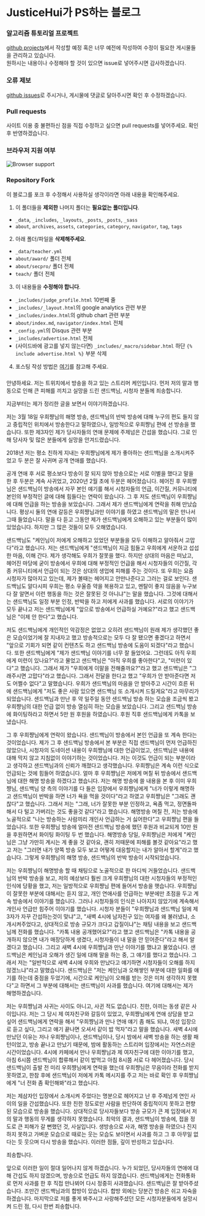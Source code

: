 # JusticeHui가 PS하는 블로그

### 알고리즘 튜토리얼 프로젝트
[github projects](https://github.com/justiceHui/justiceHui.github.io/projects)에서 작성할 예정 혹은 너무 예전에 작성하여 수정이 필요한 게시물들을 관리하고 있습니다.<br>
원하시는 내용이나 수정해야 할 것이 있으면 issue로 넣어주시면 감사하겠습니다.

### 오류 제보
[github issues](https://github.com/justiceHui/justiceHui.github.io/issues)로 주시거나, 게시물에 댓글로 달아주시면 확인 후 수정하겠습니다.

### Pull requests
사이트 이용 중 불편하신 점을 직접 수정하고 싶으면 pull requests를 넣어주세요. 확인 후 반영하겠습니다.

### 브라우저 지원 여부
![Browser support](http://iissnan.com/nexus/next/browser-support.png)

### Repository Fork
이 블로그를 포크 후 수정해서 사용하실 생각이라면 아래 내용을 확인해주세요.

1. 이 폴더들을 **제외한** 나머지 폴더는 **필요없는 폴더입니다**.
  * `_data`, `_includes`, `_layouts`, `_posts`, `_posts`, `_sass`
  * `about`, `archives`, `assets`, `categories`, `category`, `navigator`, `tag`, `tags`
2. 아래 폴더/파일을 **삭제해주세요**.
  * `_data/teacher.yml`
  * `about/award/` 폴더 전체
  * `about/secpro/` 폴더 전체
  * `teach/` 폴더 전체
3. 이 내용들을 **수정해야 합니다**.
  * `_includes/judge_profile.html` 10번째 줄
  * `_includes/_layout.html`의 google analytics 관련 부분
  * `_includes/index.html`의 github chart 관련 부분
  * `about/index.md`, `navigator/index.html` 전체
  * `_config.yml`의 Disqus 관련 부분
  * `_includes/advertise.html` 전체
  * (사이드바에 광고를 넣지 않는다면) `_includes/_macro/sidebar.html` 하단 `{% include advertise.html %}` 부분 삭제
4.  포스팅 작성 방법은 [여기](https://github.com/justiceHui/justiceHui.github.io/blob/master/posting.md)를 참고해 주세요.

###
안녕하세요. 저는 트위치에서 방송을 하고 있는 스트리머 케인입니다. 먼저 저의 말과 행동으로 인해 큰 피해를 끼치고 실망을 드린 샌드백님, 시청자 분들께 죄송합니다.

지금부터는 제가 정리한 글을 보면서 이야기하겠습니다.

저는 3월 18일 우희쨩님의 해명 방송, 샌드백님의 반박 방송에 대해 누구의 편도 들지 않고 중립적인 위치에서 방송한다고 말하였으나, 일방적으로 우희쨩님 편에 선 방송을 했습니다. 또한 제3자인 제가 당사자들의 연애 문제에 주제넘은 간섭을 했습니다. 그로 인해 당사자 및 많은 분들에게 실망을 안겨드렸습니다.

2018년 저는 평소 친하게 지내는 우희쨩님에게 제가 좋아하는 샌드백님을 소개시켜주었고 두 분은 잘 사귀며 공개 연애를 했습니다.

공개 연애 후 서로 평소보다 방송이 잘 되지 않아 방송으로는 서로 이별을 했다고 말을 한 후 두분은 계속 사귀었고, 2020년 2월 초에 두분은 헤어졌습니다. 헤어진 후 우희쨩님은 샌드백님이 방송에서 자꾸 본인 얘기를 해서 시청자들의 언급, 이간질, 커뮤니티에 본인의 부정적인 글에 대해 힘들다는 연락이 왔습니다. 그 후 저도 샌드백님이 우희쨩님에 대해 언급을 하는 방송을 보았습니다. 그래서 제가 샌드백님에게 연락을 취해 만났습니다. 평상시 둘의 연애 갈등은 우희쨩님과만 이야기를 하였고 샌드백님의 말은 만나서 그때 들었습니다. 말을 다 듣고 그동안 제가 샌드백님에게 오해하고 있는 부분들이 많이 있었습니다. 하지만 그 많은 것들이 모두 오해였습니다.

샌드백님도 "케인님이 저에게 오해하고 있었던 부분들을 모두 이해하고 알아줘서 고맙다"라고 했습니다. 저는 샌드백님에게 "샌드백님이 지금 힘들고 우희에게 서운하고 섭섭한 마음, 이해 간다. 제가 생각해도 우희가 잘못을 했다. 하지만 상대의 마음은 떠났고, 헤어진 마당에 굳이 방송에서 우희에 대해 부정적인 언급을 해서 시청자들의 이간질, 각종 커뮤니티에서 언급이 되는 것은 상대의 생업에 피해를 주는 것이다. 또 우희는 요즘 시청자가 많아지고 있는데, 제가 볼때는 헤어지고 안만나준다고 그러는 걸로 보인다. 샌드백님도 알다시피 우희는 평소 우울증 약을 복용하고 있고, 멘탈이 좋지 않음을 누구보다 잘 알면서 이런 행동을 하는 것은 잘못된 것 아니냐"는 말을 했습니다. 그것에 대해서는 샌드백님도 일정 부분 인정, 반박을 하고 저에게 사과를 했습니다. 서로의 이야기가 모두 끝나고 저는 샌드백님에게 "앞으로 방송에서 언급하실 거예요?"라고 했고 샌드백님은 "이제 안 한다"고 했습니다.

저도 샌드백님에게 개인적인 악감정은 없었고 오히려 샌드백님이 원래 제가 생각했던 좋은 모습이었기에 잘 지내자고 했고 방송적으로는 모두 다 잘 됐으면 좋겠다고 하면서 "앞으로 기회가 되면 같이 컨텐츠도 하고 샌드백님 방송에 도움이 되겠다"라고 했습니다. 또한 샌드백님에게 "제가 샌드백님 이야기를 너무 잘 들었어요. 그런데도 아직 우희에게 미련이 있나요?"라고 물었고 샌드백님은 "아직 우희를 좋아한다"고, "미련이 있다"고 했습니다. 그래서 제가 "우희에게 이말을 전해줄까요?"라고 했고 샌드백님은 "그래주시면 고맙다"라고 했습니다. 그래서 전달을 한다고 했고 "우희가 안 받아준다면 저도 어쩔수 없다"고 말했습니다. 우희가 샌드백님의 마음을 안 받아주고 시간이 흐른 뒤에 샌드백님에게 "저도 좋은 사람 있으면 샌드백님 또 소개시켜 드릴게요"라고 마무리가 되었습니다. 샌드백님과 만난 후 약 일주일 동안 샌드백님 방송 하는 모습을 조금씩 봤고 우희쨩님의 대한 언급 없이 방송 열심히 하는 모습을 보았습니다. 그리고 샌드백님 방송에 화이팅하라고 하면서 5만 원 후원을 하였습니다. 후원 직후 샌드백님에게 카톡을 보냈습니다.

그 후 우희쨩님에게 연락이 왔습니다. 샌드백님이 방송에서 본인 언급을 또 계속 한다는 것이었습니다. 제가 그 후 샌드백님 방송에서 본 부분은 직접 샌드백님이 먼저 언급하진 않았으나, 시청자의 도네이션 내용이 우희쨩님에 대한 언급이었고, 샌드백님은 내용에 대해 막지 않고 지침없이 이야기하는 것이었습니다. 저는 이것도 언급이 되는 부분이라고 생각하고 샌드백님과의 신뢰가 깨졌다고 생각했습니다. 우희쨩님은 계속 이런 식으로 언급되는 것에 힘들어 하였습니다. 얼마 후 우희쨩님은 저에게 며칠 뒤 방송에서 샌드백님에 대한 해명 방송을 하겠다고 했습니다. 저는 해명 방송에 쓸 내용을 본 후 이미 우희쨩님, 샌드백님 양 측의 이야기를 다 들은 입장에서 우희쨩님에게 "너가 이렇게 해명하고 샌드백님이 반박을 하면 너가 욕을 먹을 것이다"라고 하였고 우희쨩님은 "그래도 괜찮다"고 했습니다. 그래서 저는 "그래, 너가 잘못한 부분 인정하고, 욕좀 먹고, 정면돌파해서 다 털고 가버리는 것도 좋을것 같다"라고 했습니다. 해명방송 며칠 전, 저는 방송에 노골적으로 "나는 방송하는 사람끼리 개인사 언급하는 거 싫어한다"고 우희쨩님 편을 들었습니다. 또한 우희쨩님 방송에 얼마전 샌드백님 방송에 했던 후원과 비교되게 10만 원을 후원하면서 화이팅 화이팅 두 번 했습니다. 해명방송 당일, 우희쨩님은 저에게 "케인님은 그냥 가만히 계시는 게 좋을 것 같아요, 괜히 저때문에 피해를 볼것 같아요"라고 했고 저는 "그러면 내가 양쪽 방송 모두 보고 어떻게 대응할지는 내가 알아서 할게"라고 했습니다. 그렇게 우희쨩님의 해명 방송, 샌드백님의 반박 방송이 시작되었습니다.

저는 우희쨩님이 해명방송 할 때 채팅으로 노골적으로 한 마디씩 거들었습니다. 샌드백님의 반박 방송을 보고, 저의 예상보다 훨씬 크게 우희쨩님의 대한 시청자들의 부정적인 인식에 당황을 했고, 저는 일방적으로 우희쨩님 편에 들어서 방송을 햇습니다. 우희쨩님이 잘못한 부분에 대해서는 듣지 않고, 개인 연애사를 언급하는 부분에만 초점을 두고 계속 방송에서 이야기를 했습니다. 그러나 시청자들의 인식은 나아지지 않았기에 계속해서 개인사 언급만 힘주어 이야기를 했습니다. 시청자 분들이 "우희쨩님과 샌드백님 일에 제3자가 자꾸 간섭하는것이 맞냐"고, "새벽 4시에 남자친구 있는 여자를 왜 불러냈냐, 소개시켜주었다고, 상대적으로 방송 규모가 크다고 갑질이냐"는 채팅 내용을 보고 샌드백님께 전화를 했습니다. "카톡 내용 공개했어요?"라고 했고 샌드백님은 "카톡 내용을 공개하지 않으면 내가 매장당하게 생겼다, 시청자들이 내 말을 안 믿어준다"라고 해서 알겠다고 했습니다. 그리고 새벽 4시에 우희쨩님과 만난 이야기를 했냐고 물었습니다. 샌드백님은 케인님과 오해가 생긴 일에 대해 말을 하는 중, 그 얘기를 했다고 했습니다. 그래서 저는 "일반적으로 새벽 4시에 우희와 만났다고 얘기하면 시청자들이 오해를 하지 않겠느냐"라고 말했습니다. 샌드백님은 "저는 케인님과 오해쌓인 부분에 대한 일화를 얘기를 하는데 중점을 두었기에, 시간으로 케인님이 오해를 받는 것은 미처 생각하지 못했다"고 하면서 그 부분에 대해서는 샌드백님이 사과를 했습니다. 여기에 대해서는 제가 해명하겠습니다.

저는 우희쨩님과 사귀는 사이도 아니고, 사귄 적도 없습니다. 친한, 아끼는 동생 같은 사이입니다. 저는 그 당시 제 여자친구와 갈등이 있었고, 우희쨩님에게 연애 상담을 받고 싶어 샌드백님에게 연락을 해서 "우희쨩님과 만나 연애 얘기 좀 해도 되냐, 여성 입장으로 듣고 싶다, 그리고 얘기 끝나면 오셔서 같이 밥 먹자"라고 말을 했습니다. 새벽 4시에 만났던 이유는 저나 우희쨩님이나, 샌드백님이나, 당시 밤에서 새벽 방송을 하는 생활 패턴이었고, 방송 끝나고 만났기 때문에, 밤에 활동하는 스트리머 입장에서는 자연스러운 시간이었습니다. 4시에 카페에서 만나 우희쨩님과 제 여자친구에 대한 이야기를 했고, 아침 6시쯤 샌드백님이 합류해서 같이 밥먹고 아침 8시쯤 서로 다 헤어졌습니다. 당시 샌드백님이 출발 전 미리 우희쨩님에게 연락을 했는데 우희쨩님은 무음이라 전화를 받지 못하였고, 한참 후에 샌드백님이 저에게 카톡 메시지를 주고 저는 바로 확인 후 우희쨩님에게 "너 전화 좀 확인해봐"라고 했습니다.

저는 제삼자인 입장에서 소개시켜 주었다는 명분으로 헤어지고 난 후 주제넘게 연인 사이의 일을 간섭했습니다. 또한 친한 정도로만 사람을 판단하여 중립적이지 못하고 편향된 모습으로 방송을 했습니다. 상대적으로 당사자들보다 방송 규모가 큰 제 입장에서 저의 말과 행동의 무게를 생각하지 못했습니다. 최악의 결과, 샌드백님이 방송에, 접을 정도로 큰 피해가 갈 뻔했던 것, 사실입니다. 생방송으로 사과, 해명 방송을 하였으나 진지하지 못하고 가벼운 모습으로 때로는 웃는 모습도 보이면서 사과를 하고 그 후 아무일 없다는 듯 웃으며 다시 방송을 했습니다. 이러한 점들, 깊이 반성하고 있습니다.

죄송합니다.

앞으로 이러한 일이 절대 일어나지 않게 하겠습니다. 누가 되었던, 당사자들의 연애에 대해 간섭도 하지 않겠으며, 방송으로 언급도 하지 않겠습니다. 샌드백님에게는 전화통화로 먼저 사과를 한 후 직접 만나뵈어 다시 정중히 사과했습니다. 샌드백님은 잘 받아주셨습니다. 조만간 샌드백님과의 합방이 있습니다. 합방 외에는 당분간 방송은 쉬고 자숙을 하겠습니다. 마지막으로 저를 좋게 봐주시고 사랑해주셨던 모든 시청자분들에게 실망시켜 드린 점, 다시 한번 죄송합니다.
